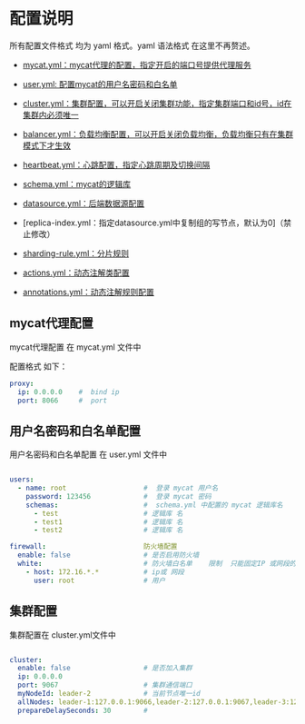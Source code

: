 # 配置说明

  所有配置文件格式 均为 yaml 格式。yaml 语法格式 在这里不再赘述。

- [mycat.yml：mycat代理的配置，指定开启的端口号提供代理服务](#mycat代理配置)

- [user.yml: 配置mycat的用户名密码和白名单](#用户名密码和白名单配置)

- [cluster.yml：集群配置，可以开启关闭集群功能，指定集群端口和id号，id在集群内必须唯一 ](#集群配置)

- [balancer.yml：负载均衡配置，可以开启关闭负载均衡，负载均衡只有在集群模式下才生效](#负载均衡配置)

- [heartbeat.yml：心跳配置，指定心跳周期及切换间隔](#心跳配置)

- [schema.yml：mycat的逻辑库](#schema配置)

- [datasource.yml：后端数据源配置](#配置)

- [replica-index.yml：指定datasource.yml中复制组的写节点，默认为0]（禁止修改）

- [sharding-rule.yml：分片规则](#分片规则配置)

- [actions.yml：动态注解类配置](#动态注解类配置)

- [annotations.yml：动态注解规则配置](#动态注解规则配置)

mycat代理配置
------
mycat代理配置 在 mycat.yml 文件中

配置格式 如下：

```yaml
proxy:
  ip: 0.0.0.0    #  bind ip
  port: 8066     #  port
```

用户名密码和白名单配置
------

用户名密码和白名单配置  在 user.yml 文件中


```yaml

users:
  - name: root                   #  登录 mycat 用户名
    password: 123456             #  登录 mycat 密码
    schemas:                     #  schema.yml 中配置的 mycat 逻辑库名
      - test                     # 逻辑库 名
      - test1                    # 逻辑库 名
      - test2                    # 逻辑库 名

firewall:                        防火墙配置
  enable: false                  # 是否启用防火墙
  white:                         # 防火墙白名单    限制  只能固定IP 或网段的 用户可以登录
    - host: 172.16.*.*           # ip或 网段
      user: root                 # 用户
```

集群配置
------

集群配置在  cluster.yml文件中

```yaml

cluster:
  enable: false                  # 是否加入集群
  ip: 0.0.0.0
  port: 9067                     # 集群通信端口
  myNodeId: leader-2             # 当前节点唯一id
  allNodes: leader-1:127.0.0.1:9066,leader-2:127.0.0.1:9067,leader-3:127.0.0.1:9068
  prepareDelaySeconds: 30        # 

```
